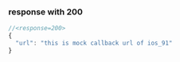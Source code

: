 ### response with 200

```js
//<response=200>
{
  "url": "this is mock callback url of ios_91"
}
```
